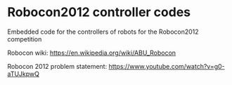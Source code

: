 # Robocon2012 controller codes
Embedded code for the controllers of robots for the Robocon2012 competition

Robocon wiki: https://en.wikipedia.org/wiki/ABU_Robocon

Robocon 2012 problem statement: https://www.youtube.com/watch?v=g0-aTUJkpwQ

